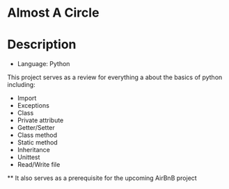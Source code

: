 # Almost A Circle
# Description
* Language: Python

This project serves as a review for everything a about the basics of python including:

* Import
* Exceptions
* Class
* Private attribute
* Getter/Setter
* Class method
* Static method
* Inheritance
* Unittest
* Read/Write file

** It also serves as a prerequisite for the upcoming AirBnB project
